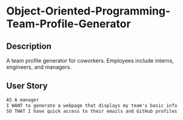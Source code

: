 # Object-Oriented-Programming-Team-Profile-Generator

## Description
A team profile generator for coworkers.
Employees include interns, engineers, and managers.

## User Story

```md
AS A manager
I WANT to generate a webpage that displays my team's basic info
SO THAT I have quick access to their emails and GitHub profiles
```
